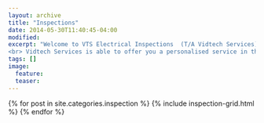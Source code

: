 ```yaml
---
layout: archive
title: "Inspections"
date: 2014-05-30T11:40:45-04:00
modified:
excerpt: "Welcome to VTS Electrical Inspections  (T/A Vidtech Services), servicing the electrical industry for more than 30 years.
<br> Vidtech Services is able to offer you a personalised service in the following fields:- "
tags: []
image:
  feature:
  teaser:
---
```


<div class="tiles">
{% for post in site.categories.inspection %}
  {% include inspection-grid.html %}
{% endfor %}
</div><!-- /.tiles -->
